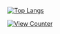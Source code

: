 <!--![Anurag's GitHub stats](https://github-readme-stats.vercel.app/api?username=psydok&show_icons=true&bg_color=60,e96443,904e95&title_color=fff&text_color=fff&&icon_color=fff)-->

[![Top Langs](https://github-readme-stats.vercel.app/api/top-langs/?username=psydok&layout=compact&hide=javascript,html,css&exclude_repo=ml_classification_of_stat_tatarstan,hh_vacancy,python-backend,GoogleStore__rating_prediction&theme=buefy )](https://github.com/anuraghazra/github-readme-stats)

[![View Counter](https://komarev.com/ghpvc/?username=psydok)](#)
<!--
**psydok/psydok** is a ✨ _special_ ✨ repository because its `README.md` (this file) appears on your GitHub profile.

Here are some ideas to get you started:

- 🔭 I’m currently working on ...
- 🌱 I’m currently learning ...
- 👯 I’m looking to collaborate on ...
- 🤔 I’m looking for help with ...
- 💬 Ask me about ...
- 📫 How to reach me: ...
- 😄 Pronouns: ...
- ⚡ Fun fact: ...
-->
